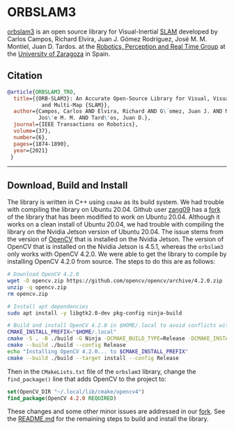 # ORBSLAM3

<!-- https://arxiv.org/abs/2007.11898 -->



[orbslam3](https://github.com/UZ-SLAMLab/ORB_SLAM3/tree/4452a3c4ab75b1cde34e5505a36ec3f9edcdc4c4) is an open source library for Visual-Inertial
[SLAM](https://en.wikipedia.org/wiki/Simultaneous_localization_and_mapping) developed by Carlos Campos, Richard Elvira, Juan J. Gómez Rodríguez, José M. M. Montiel, Juan D. Tardos. at the [Robotics, Perception and Real Time Group](https://en.wikipedia.org/wiki/Simultaneous_localization_and_mapping) at the [University of Zaragoza](https://www.unizar.es/university-zaragoza) in Spain. 

## Citation

```bibtex
@article{ORBSLAM3_TRO,
  title={{ORB-SLAM3}: An Accurate Open-Source Library for Visual, Visual-Inertial 
           and Multi-Map {SLAM}},
  author={Campos, Carlos AND Elvira, Richard AND G\´omez, Juan J. AND Montiel, 
          Jos\'e M. M. AND Tard\'os, Juan D.},
  journal={IEEE Transactions on Robotics}, 
  volume={37},
  number={6},
  pages={1874-1890},
  year={2021}
 }
```

---

## Download, Build and Install
The library is written in C++ using `cmake` as its build system. We had trouble with compiling the library on Ubuntu 20.04. Github user [zang09](https://github.com/zang09) has a [fork](https://github.com/zang09/ORB-SLAM3-STEREO-FIXED) of the library that has been modified to work on Ubuntu 20.04. Although it works on a clean install of Ubuntu 20.04, we had trouble with compiling the library on the Nvidia Jetson version of Ubuntu 20.04. The issue stems from the version of [OpenCV](https://opencv.org/) that is installed on the Nvidia Jetson. The version of OpenCV that is installed on the Nvidia Jetson is 4.5.1, whereas the `orbslam3` only works with OpenCV 4.2.0. We were able to get the library to compile by installing OpenCV 4.2.0 from source. The steps to do this are as follows:

```bash
# Download OpenCV 4.2.0
wget -O opencv.zip https://github.com/opencv/opencv/archive/4.2.0.zip
unzip -q opencv.zip
rm opencv.zip

# Install apt dependencies
sudo apt install -y libgtk2.0-dev pkg-config ninja-build

# Build and install OpenCV 4.2.0 in $HOME/.local to avoid conflicts with the version of OpenCV installed on the Nvidia Jetson
CMAKE_INSTALL_PREFIX="$HOME/.local"
cmake -S . -B ./build -G Ninja -DCMAKE_BUILD_TYPE=Release -DCMAKE_INSTALL_PREFIX="$CMAKE_INSTALL_PREFIX"
cmake --build ./build --config Release
echo "Installing OpenCV 4.2.0... to $CMAKE_INSTALL_PREFIX" 
cmake --build ./build --target install --config Release
```

Then in the `CMakeLists.txt` file of the `orbslam3` library, change the `find_package()` line that adds OpenCV to the project to:

```cmake
set(OpenCV_DIR "~/.local/lib/cmake/opencv4")
find_package(OpenCV 4.2.0 REQUIRED)
```

These changes and some other minor issues are addressed in our [fork](https://github.com/Multi-Agent-Robotics/ORB-SLAM3-STEREO-FIXED). See the [README.md](https://github.com/Multi-Agent-Robotics/ORB-SLAM3-STEREO-FIXED/blob/master/README.md) for the remaining steps to build and install the library.

